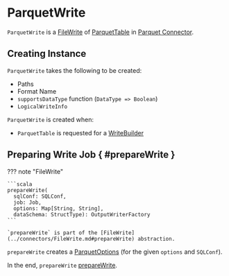 # ParquetWrite

`ParquetWrite` is a [FileWrite](../connectors/FileWrite.md) of [ParquetTable](ParquetTable.md#newWriteBuilder) in [Parquet Connector](index.md).

## Creating Instance

`ParquetWrite` takes the following to be created:

* <span id="paths"> Paths
* <span id="formatName"> Format Name
* <span id="supportsDataType"> `supportsDataType` function (`DataType => Boolean`)
* <span id="info"> `LogicalWriteInfo`

`ParquetWrite` is created when:

* `ParquetTable` is requested for a [WriteBuilder](ParquetTable.md#newWriteBuilder)

## Preparing Write Job { #prepareWrite }

??? note "FileWrite"

    ```scala
    prepareWrite(
      sqlConf: SQLConf,
      job: Job,
      options: Map[String, String],
      dataSchema: StructType): OutputWriterFactory
    ```

    `prepareWrite` is part of the [FileWrite](../connectors/FileWrite.md#prepareWrite) abstraction.

`prepareWrite` creates a [ParquetOptions](ParquetOptions.md) (for the given `options` and `SQLConf`).

In the end, `prepareWrite` [prepareWrite](ParquetUtils.md#prepareWrite).
